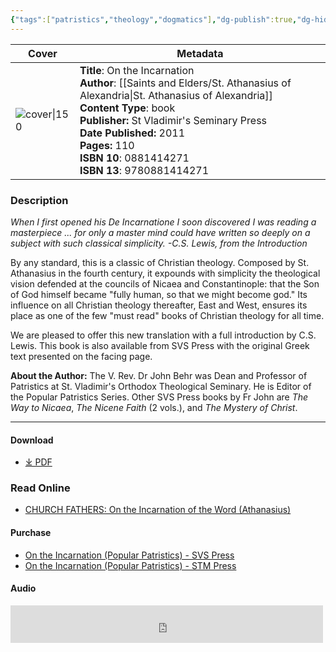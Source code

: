 ```yaml
---
{"tags":["patristics","theology","dogmatics"],"dg-publish":true,"dg-hide":true,"permalink":"/01-library/patristics/on-the-incarnation-st-athanasius/","hide":true,"dgPassFrontmatter":true,"noteIcon":""}
---
```


| Cover                                                                                                                       | Metadata                                                                  
| --------------------------------------------------------------------------------------------------------------------------- |  --- |
| ![cover\|150](https://m.media-amazon.com/images/I/61hc702-PVL._SL1428_.jpg) | **Title**: On the Incarnation<br>**Author**: [[Saints and Elders/St. Athanasius of Alexandria\|St. Athanasius of Alexandria]]<br>**Content Type**: book<br>**Publisher:** St Vladimir's Seminary Press<br>**Date Published:** 2011<br>**Pages:** 110<br>**ISBN 10**: 0881414271 <br>**ISBN 13**: 9780881414271 


### Description
_When I first opened his De Incarnatione I soon discovered I was reading a masterpiece ... for only a master mind could have written so deeply on a subject with such classical simplicity. -C.S. Lewis, from the Introduction_

By any standard, this is a classic of Christian theology. Composed by St. Athanasius in the fourth century, it expounds with simplicity the theological vision defended at the councils of Nicaea and Constantinople: that the Son of God himself became "fully human, so that we might become god." Its influence on all Christian theology thereafter, East and West, ensures its place as one of the few "must read" books of Christian theology for all time.

We are pleased to offer this new translation with a full introduction by C.S. Lewis. This book is also available from SVS Press with the original Greek text presented on the facing page.

**About the Author:** The V. Rev. Dr John Behr was Dean and Professor of Patristics at St. Vladimir's Orthodox Theological Seminary. He is Editor of the Popular Patristics Series. Other SVS Press books by Fr John are _The Way to Nicaea_, _The Nicene Faith_ (2 vols.), and _The Mystery of Christ_.

---

#### Download
- [⤓ PDF](https://mega.nz/file/4AlSTBZB#mciWBF1p4ISHCayawf-18j7fpbzNyZD3CEZOF9lY5mU)

### Read Online
- [CHURCH FATHERS: On the Incarnation of the Word (Athanasius)](https://archive.is/YSuNK)

#### Purchase
- [On the Incarnation (Popular Patristics) - SVS Press](https://svspress.com/on-the-incarnation-english-only/)
- [On the Incarnation (Popular Patristics) - STM Press](https://stmpress.com/products/copy-of-popular-patristics-44b-on-the-incarnation-english-only?_pos=2&_sid=5329ab273&_ss=r)

#### Audio
<iframe src="https://archive.org/embed/on_the_incarnation_2206_librivox" width="500" height="60" frameborder="0" webkitallowfullscreen="true" mozallowfullscreen="true" allowfullscreen></iframe>

